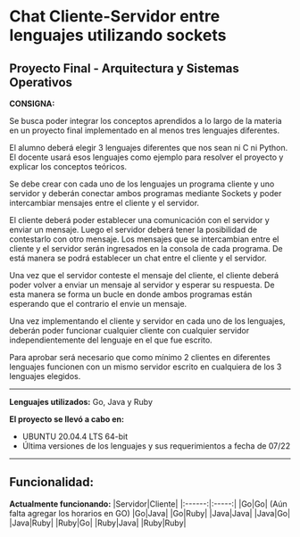# Chat Cliente-Servidor entre lenguajes utilizando sockets

## Proyecto Final - Arquitectura y Sistemas Operativos

**CONSIGNA:**

Se busca poder integrar los conceptos aprendidos a lo largo de la materia en un proyecto final implementado en al menos tres lenguajes diferentes.

El alumno deberá elegir 3 lenguajes diferentes que nos sean ni C ni Python. El docente usará esos lenguajes como ejemplo para resolver el proyecto y explicar los conceptos teóricos.

Se debe crear con cada uno de los lenguajes un programa cliente y uno servidor y deberán conectar ambos programas mediante Sockets y poder intercambiar mensajes entre el cliente y el servidor.

El cliente deberá poder establecer una comunicación con el servidor y enviar un mensaje. Luego el servidor deberá tener la posibilidad de contestarlo con otro mensaje. Los mensajes que se intercambian entre el cliente y el servidor serán ingresados en la consola de cada programa. De está manera se podrá establecer un chat entre el cliente y el servidor.

Una vez que el servidor conteste el mensaje del cliente, el cliente deberá poder volver a enviar un mensaje al servidor y esperar su respuesta. De esta manera se forma un bucle en donde ambos programas están esperando que el contrario el envie un mensaje.

Una vez implementando el cliente y servidor en cada uno de los lenguajes, deberán poder funcionar cualquier cliente con cualquier servidor independientemente del lenguaje en el que fue escrito.

Para aprobar será necesario que como mínimo 2 clientes en diferentes lenguajes funcionen con un mismo servidor escrito en cualquiera de los 3 lenguajes elegidos.

***

**Lenguajes utilizados:** Go, Java y Ruby

**El proyecto se llevó a cabo en:**
  - UBUNTU 20.04.4 LTS 64-bit
  - Última versiones de los lenguajes y sus requerimientos a fecha de 07/22

  ***

## Funcionalidad:

**Actualmente funcionando:**
 |Servidor|Cliente|
 |:------:|:-----:|
 |Go|Go| (Aún falta agregar los horarios en GO)
 |Go|Java|
 |Go|Ruby|
 |Java|Java|
 |Java|Go|
 |Java|Ruby|
 |Ruby|Go|
 |Ruby|Java|
 |Ruby|Ruby|